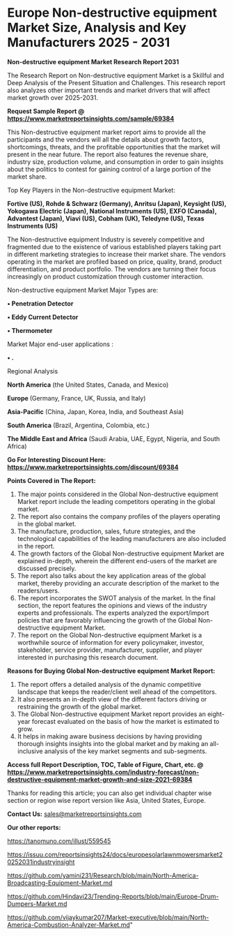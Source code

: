 # Europe Non-destructive equipment Market Size, Analysis and Key Manufacturers 2025 - 2031

<strong>Non-destructive equipment Market Research Report 2031</strong>

The Research Report on Non-destructive equipment Market is a Skillful and Deep Analysis of the Present Situation and Challenges. This research report also analyzes other important trends and market drivers that will affect market growth over 2025-2031.

<strong>Request Sample Report @ <a href=https://www.marketreportsinsights.com/sample/69384>https://www.marketreportsinsights.com/sample/69384</a></strong>

This Non-destructive equipment market report aims to provide all the participants and the vendors will all the details about growth factors, shortcomings, threats, and the profitable opportunities that the market will present in the near future. The report also features the revenue share, industry size, production volume, and consumption in order to gain insights about the politics to contest for gaining control of a large portion of the market share.

Top Key Players in the Non-destructive equipment Market:

<strong>Fortive (US), Rohde & Schwarz (Germany), Anritsu (Japan), Keysight (US), Yokogawa Electric (Japan), National Instruments (US), EXFO (Canada), Advantest (Japan), Viavi (US), Cobham (UK), Teledyne (US), Texas Instruments (US)</strong>

The Non-destructive equipment Industry is severely competitive and fragmented due to the existence of various established players taking part in different marketing strategies to increase their market share. The vendors operating in the market are profiled based on price, quality, brand, product differentiation, and product portfolio. The vendors are turning their focus increasingly on product customization through customer interaction.

Non-destructive equipment Market Major Types are:

<strong>• Penetration Detector

• Eddy Current Detector

• Thermometer</strong>

Market Major end-user applications :

<strong>• .</strong>

Regional Analysis

</u><strong><b>North America</b></strong> (the United States, Canada, and Mexico)

<strong><b>Europe </b></strong>(Germany, France, UK, Russia, and Italy)

<strong><b>Asia-Pacific</b></strong> (China, Japan, Korea, India, and Southeast Asia)

<strong><b>South America</b></strong> (Brazil, Argentina, Colombia, etc.)

<strong><b>The Middle East and Africa</b></strong> (Saudi Arabia, UAE, Egypt, Nigeria, and South Africa)

<strong>Go For Interesting Discount Here: <a href=https://www.marketreportsinsights.com/discount/69384>https://www.marketreportsinsights.com/discount/69384</a></strong>

<strong>Points Covered in The Report:</strong>
<ol>
  <li>The major points considered in the Global Non-destructive equipment Market report include the leading competitors operating in the global market.</li>
  <li>The report also contains the company profiles of the players operating in the global market.</li>
  <li>The manufacture, production, sales, future strategies, and the technological capabilities of the leading manufacturers are also included in the report.</li>
  <li>The growth factors of the Global Non-destructive equipment Market are explained in-depth, wherein the different end-users of the market are discussed precisely.</li>
  <li>The report also talks about the key application areas of the global market, thereby providing an accurate description of the market to the readers/users.</li>
  <li>The report incorporates the SWOT analysis of the market. In the final section, the report features the opinions and views of the industry experts and professionals. The experts analyzed the export/import policies that are favorably influencing the growth of the Global Non-destructive equipment Market.</li>
  <li>The report on the Global Non-destructive equipment Market is a worthwhile source of information for every policymaker, investor, stakeholder, service provider, manufacturer, supplier, and player interested in purchasing this research document.</li>
</ol>
<strong>Reasons for Buying Global Non-destructive equipment Market Report:</strong>

<ol>
  <li>The report offers a detailed analysis of the dynamic competitive landscape that keeps the reader/client well ahead of the competitors.</li>
  <li>It also presents an in-depth view of the different factors driving or restraining the growth of the global market.</li>
  <li>The Global Non-destructive equipment Market report provides an eight-year forecast evaluated on the basis of how the market is estimated to grow.</li>
  <li>It helps in making aware business decisions by having providing thorough insights insights into the global market and by making an all-inclusive analysis of the key market segments and sub-segments.</li>
</ol>
<strong>Access full Report Description, TOC, Table of Figure, Chart, etc. @ <a href=https://www.marketreportsinsights.com/industry-forecast/non-destructive-equipment-market-growth-and-size-2021-69384>https://www.marketreportsinsights.com/industry-forecast/non-destructive-equipment-market-growth-and-size-2021-69384</a></strong>


Thanks for reading this article; you can also get individual chapter wise section or region wise report version like Asia, United States, Europe.

<strong>Contact Us:</strong>
sales@marketreportsinsights.com

<strong>Our other reports:</strong>

<a href=https://tanomuno.com/illust/559545>https://tanomuno.com/illust/559545</a>

<a href=https://issuu.com/reportsinsights24/docs/europesolarlawnmowersmarket20252031industryinsight>https://issuu.com/reportsinsights24/docs/europesolarlawnmowersmarket20252031industryinsight</a>

<a href=https://github.com/yamini231/Research/blob/main/North-America-Broadcasting-Equipment-Market.md>https://github.com/yamini231/Research/blob/main/North-America-Broadcasting-Equipment-Market.md</a>

<a href=https://github.com/Hindavi23/Trending-Reports/blob/main/Europe-Drum-Dumpers-Market.md>https://github.com/Hindavi23/Trending-Reports/blob/main/Europe-Drum-Dumpers-Market.md</a>

<a href=https://github.com/vijaykumar207/Market-executive/blob/main/North-America-Combustion-Analyzer-Market.md>https://github.com/vijaykumar207/Market-executive/blob/main/North-America-Combustion-Analyzer-Market.md</a>"
